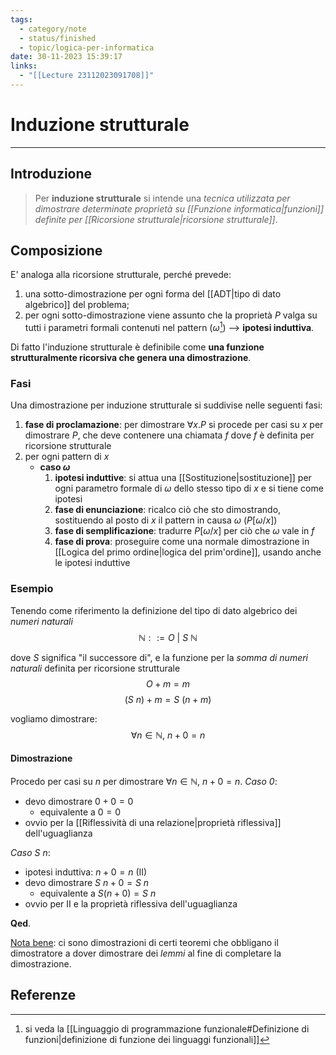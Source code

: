 ```yaml
---
tags:
  - category/note
  - status/finished
  - topic/logica-per-informatica
date: 30-11-2023 15:39:17
links:
  - "[[Lecture 23112023091708]]"
---
```

# Induzione strutturale
---
## Introduzione
> Per **induzione strutturale** si intende una _tecnica utilizzata per dimostrare determinate proprietà su [[Funzione informatica|funzioni]] definite per [[Ricorsione strutturale|ricorsione strutturale]]_.

## Composizione
E' analoga alla ricorsione strutturale, perché prevede:
1. una sotto-dimostrazione per ogni forma del [[ADT|tipo di dato algebrico]] del problema;
2. per ogni sotto-dimostrazione viene assunto che la proprietà $P$ valga su tutti i parametri formali contenuti nel pattern ($\omega$[^1]) --> **ipotesi induttiva**.

Di fatto l'induzione strutturale è definibile come **una funzione strutturalmente ricorsiva che genera una dimostrazione**.

### Fasi
Una dimostrazione per induzione strutturale si suddivise nelle seguenti fasi:
1. **fase di proclamazione**: per dimostrare $\forall x. P$ si procede per casi su $x$ per dimostrare $P$, che deve contenere una chiamata $f$ dove $f$ è definita per ricorsione strutturale
2. per ogni pattern di $x$
	- **caso $\omega$**
		1. **ipotesi induttive**: si attua una [[Sostituzione|sostituzione]] per ogni parametro formale di $\omega$ dello stesso tipo di $x$ e si tiene come ipotesi
		2. **fase di enunciazione**: ricalco ciò che sto dimostrando, sostituendo al posto di $x$ il pattern in causa $\omega$ ($P[\omega/x]$)
		3. **fase di semplificazione**: tradurre $P[\omega/x]$ per ciò che $\omega$ vale in $f$
		4. **fase di prova**: proseguire come una normale dimostrazione in [[Logica del primo ordine|logica del prim'ordine]], usando anche le ipotesi induttive

### Esempio
Tenendo come riferimento la definizione del tipo di dato algebrico dei _numeri naturali_
$$\mathbb{N} ::= O \ | \ S \ \mathbb{N}$$

dove $S$ significa "il successore di", e la funzione per la _somma di numeri naturali_ definita per ricorsione strutturale
$$O + m = m$$
$$(S \ n) + m = S \ (n + m)$$

vogliamo dimostrare:
$$\forall n \in \mathbb{N}, \ n + 0 = n$$

#### Dimostrazione
Procedo per casi su $n$ per dimostrare $\forall n \in \mathbb{N}, \ n + 0 = n$.
_Caso 0_:
- devo dimostrare $0 + 0 = 0$
	- equivalente a $0 = 0$
- ovvio per la [[Riflessività di una relazione|proprietà riflessiva]] dell'uguaglianza

_Caso $S \ n$_:
- ipotesi induttiva: $n + 0 = n$ (II)
- devo dimostrare $S \ n + 0 = S \ n$
	- equivalente a $S (n + 0) = S \ n$
- ovvio per II e la proprietà riflessiva dell'uguaglianza

**Qed**.

<u>Nota bene</u>: ci sono dimostrazioni di certi teoremi che obbligano il dimostratore a dover dimostrare dei _lemmi_ al fine di completare la dimostrazione.

## Referenze
[^1]: si veda la [[Linguaggio di programmazione funzionale#Definizione di funzioni|definizione di funzione dei linguaggi funzionali]]